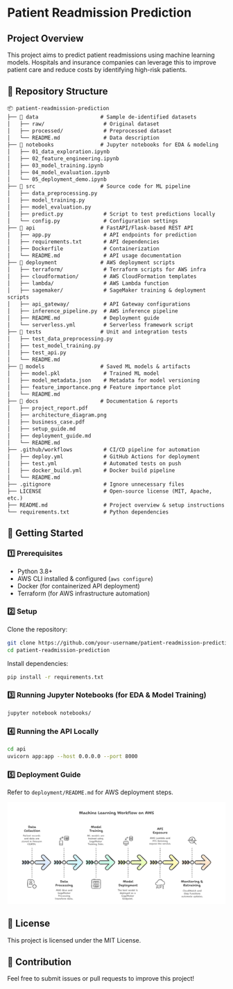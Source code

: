 # Patient Readmission Prediction

## Project Overview
This project aims to predict patient readmissions using machine learning models. Hospitals and insurance companies can leverage this to improve patient care and reduce costs by identifying high-risk patients.

## 📂 Repository Structure
```
📦 patient-readmission-prediction
├── 📁 data                    # Sample de-identified datasets
│   ├── raw/                   # Original dataset
│   ├── processed/             # Preprocessed dataset
│   └── README.md              # Data description
├── 📁 notebooks               # Jupyter notebooks for EDA & modeling
│   ├── 01_data_exploration.ipynb
│   ├── 02_feature_engineering.ipynb
│   ├── 03_model_training.ipynb
│   ├── 04_model_evaluation.ipynb
│   └── 05_deployment_demo.ipynb
├── 📁 src                     # Source code for ML pipeline
│   ├── data_preprocessing.py
│   ├── model_training.py
│   ├── model_evaluation.py
│   ├── predict.py             # Script to test predictions locally
│   └── config.py              # Configuration settings
├── 📁 api                     # FastAPI/Flask-based REST API
│   ├── app.py                 # API endpoints for prediction
│   ├── requirements.txt       # API dependencies
│   ├── Dockerfile             # Containerization
│   └── README.md              # API usage documentation
├── 📁 deployment              # AWS deployment scripts
│   ├── terraform/             # Terraform scripts for AWS infra
│   ├── cloudformation/        # AWS CloudFormation templates
│   ├── lambda/                # AWS Lambda function
│   ├── sagemaker/             # SageMaker training & deployment scripts
│   ├── api_gateway/           # API Gateway configurations
│   ├── inference_pipeline.py  # AWS inference pipeline
│   ├── README.md              # Deployment guide
│   └── serverless.yml         # Serverless framework script
├── 📁 tests                   # Unit and integration tests
│   ├── test_data_preprocessing.py
│   ├── test_model_training.py
│   ├── test_api.py
│   └── README.md
├── 📁 models                  # Saved ML models & artifacts
│   ├── model.pkl              # Trained ML model
│   ├── model_metadata.json    # Metadata for model versioning
│   ├── feature_importance.png # Feature importance plot
│   └── README.md
├── 📁 docs                    # Documentation & reports
│   ├── project_report.pdf
│   ├── architecture_diagram.png
│   ├── business_case.pdf
│   ├── setup_guide.md
│   ├── deployment_guide.md
│   └── README.md
├── .github/workflows          # CI/CD pipeline for automation
│   ├── deploy.yml             # GitHub Actions for deployment
│   ├── test.yml               # Automated tests on push
│   ├── docker_build.yml       # Docker build pipeline
│   └── README.md
├── .gitignore                 # Ignore unnecessary files
├── LICENSE                    # Open-source license (MIT, Apache, etc.)
├── README.md                  # Project overview & setup instructions
└── requirements.txt           # Python dependencies
```

## 🚀 Getting Started

### 1️⃣ Prerequisites
- Python 3.8+
- AWS CLI installed & configured (`aws configure`)
- Docker (for containerized API deployment)
- Terraform (for AWS infrastructure automation)

### 2️⃣ Setup
Clone the repository:
```bash
git clone https://github.com/your-username/patient-readmission-prediction.git
cd patient-readmission-prediction
```

Install dependencies:
```bash
pip install -r requirements.txt
```

### 3️⃣ Running Jupyter Notebooks (for EDA & Model Training)
```bash
jupyter notebook notebooks/
```

### 4️⃣ Running the API Locally
```bash
cd api
uvicorn app:app --host 0.0.0.0 --port 8000
```

### 5️⃣ Deployment Guide
Refer to `deployment/README.md` for AWS deployment steps.

![HL Flow](assets/images/patient_readmission_prediction_HL.png)

## 📜 License
This project is licensed under the MIT License.

## 🤝 Contribution
Feel free to submit issues or pull requests to improve this project!
